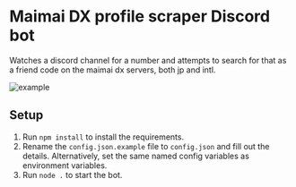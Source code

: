 # Maimai DX profile scraper Discord bot

Watches a discord channel for a number and attempts to search for that as a friend code on the maimai dx servers, both jp and intl.

<img src="https://github.com/GRA0007/deluxe-bot/raw/master/example.png?raw=true" alt="example">

## Setup

1. Run `npm install` to install the requirements.
2. Rename the `config.json.example` file to `config.json` and fill out the details. Alternatively, set the same named config variables as environment variables.
3. Run `node .` to start the bot.
